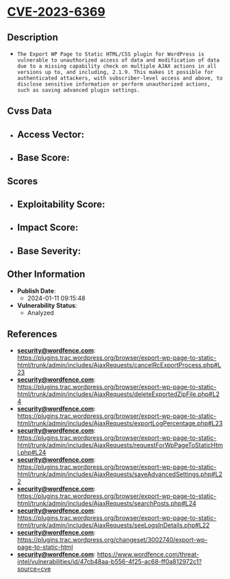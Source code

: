 
# [CVE-2023-6369](https://plugins.trac.wordpress.org/browser/export-wp-page-to-static-html/trunk/admin/includes/AjaxRequests/cancelRcExportProcess.php#L23)

## Description

- `The Export WP Page to Static HTML/CSS plugin for WordPress is vulnerable to unauthorized access of data and modification of data due to a missing capability check on multiple AJAX actions in all versions up to, and including, 2.1.9. This makes it possible for authenticated attackers, with subscriber-level access and above, to disclose sensitive information or perform unauthorized actions, such as saving advanced plugin settings.`

## Cvss Data

- **Access Vector**:
  - 
- **Base Score**:
  - 

## Scores

- **Exploitability Score**:
  - 
- **Impact Score**:
  - 
- **Base Severity**:
  - 

## Other Information

- **Publish Date**:
  - 2024-01-11 09:15:48
- **Vulnerability Status**:
  - Analyzed

## References

- **security@wordfence.com**: https://plugins.trac.wordpress.org/browser/export-wp-page-to-static-html/trunk/admin/includes/AjaxRequests/cancelRcExportProcess.php#L23
- **security@wordfence.com**: https://plugins.trac.wordpress.org/browser/export-wp-page-to-static-html/trunk/admin/includes/AjaxRequests/deleteExportedZipFile.php#L24
- **security@wordfence.com**: https://plugins.trac.wordpress.org/browser/export-wp-page-to-static-html/trunk/admin/includes/AjaxRequests/exportLogPercentage.php#L23
- **security@wordfence.com**: https://plugins.trac.wordpress.org/browser/export-wp-page-to-static-html/trunk/admin/includes/AjaxRequests/requestForWpPageToStaticHtml.php#L24
- **security@wordfence.com**: https://plugins.trac.wordpress.org/browser/export-wp-page-to-static-html/trunk/admin/includes/AjaxRequests/saveAdvancedSettings.php#L22
- **security@wordfence.com**: https://plugins.trac.wordpress.org/browser/export-wp-page-to-static-html/trunk/admin/includes/AjaxRequests/searchPosts.php#L24
- **security@wordfence.com**: https://plugins.trac.wordpress.org/browser/export-wp-page-to-static-html/trunk/admin/includes/AjaxRequests/seeLogsInDetails.php#L22
- **security@wordfence.com**: https://plugins.trac.wordpress.org/changeset/3002740/export-wp-page-to-static-html
- **security@wordfence.com**: https://www.wordfence.com/threat-intel/vulnerabilities/id/47cb48aa-b556-4f25-ac68-ff0a812972c1?source=cve
